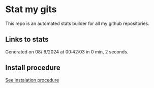 # Stat my gits

This repo is an automated stats builder for all my github repositories.

## Links to stats


Generated on 08/ 6/2024 at 00:42:03 in 0 min, 2 seconds.

## Install procedure

[See instalation procedure](./src/install.md)
